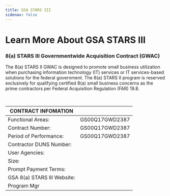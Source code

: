 ```yaml
---
title: GSA STARS III
sidenav: false
---
```

<!-- permalink: /gsa-stars-III -->

# Learn More About GSA STARS III

<!-- Similar to <http://www.dsg-inserso.com/starsii.html>

Blurb -->
### 8(a) STARS III Governmentwide Acquisition Contract (GWAC)

The 8(a) STARS II GWAC is designed to promote small business utilization when purchasing information technology (IT) services or IT services-based solutions for the federal government. The 8(a) STARS II program is reserved exclusively for qualifying certified 8(a) small business concerns as the prime contractors per Federal Acquisition Regulation (FAR) 19.8.

<br>

<!-- Build out a Table: no constellations -->

|CONTRACT INFOMATION   |   |
|---|---|
|Functional Areas:  |GS00Q17GWD2387   |
|Contract Number:   |GS00Q17GWD2387   |
|Period of Performance:   |GS00Q17GWD2387   |
|Contractor DUNS Number:   |   |
|User Agencies:   |   |
|Size:   |   |
|Prompt Payment Terms:   |   |
|GSA 8(a) STARS III Website:   |   |
|Program Mgr   |   |